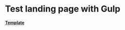 # Test landing page with Gulp

#### [Template](https://www.figma.com/file/iyulkeFugCRwX4addOTtdK/Cornelia?node-id=0%3A1)
